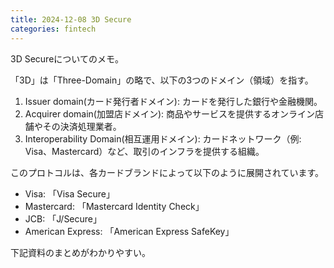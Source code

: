```yaml
---
title: 2024-12-08 3D Secure
categories: fintech
---
```


3D Secureについてのメモ。

「3D」は「Three-Domain」の略で、以下の3つのドメイン（領域）を指す。

1. Issuer domain(カード発行者ドメイン): カードを発行した銀行や金融機関。
2. Acquirer domain(加盟店ドメイン): 商品やサービスを提供するオンライン店舗やその決済処理業者。
3. Interoperability Domain(相互運用ドメイン): カードネットワーク（例: Visa、Mastercard）など、取引のインフラを提供する組織。

このプロトコルは、各カードブランドによって以下のように展開されています。

- Visa: 「Visa Secure」
- Mastercard: 「Mastercard Identity Check」
- JCB: 「J/Secure」
- American Express: 「American Express SafeKey」

下記資料のまとめがわかりやすい。

<script defer class="speakerdeck-embed" data-slide="104" data-id="a206f8b484da4af1bcc9ca7801a409bb" data-ratio="1.7777777777777777" src="//speakerdeck.com/assets/embed.js"></script>

